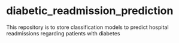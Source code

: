 # diabetic_readmission_prediction
This repository is to store classification models to predict hospital readmissions regarding patients with diabetes
